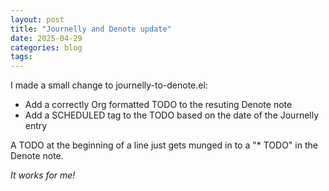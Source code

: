 ```yaml
---
layout: post
title: "Journelly and Denote update"
date: 2025-04-29
categories: blog
tags: 
---
```


I made a small change to journelly-to-denote.el:

- Add a correctly Org formatted TODO to the resuting Denote note
- Add a SCHEDULED tag to the TODO based on the date of the Journelly entry

A TODO at the beginning of a line just gets munged in to a "* TODO" in the Denote note.

*It works for me!*
